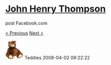 # [John Henry Thompson](../README.md)
post Facebook.com

[< Previous](2008-04-02-3.md) [Next >](2008-04-02-5.md)

[![](../media/2008-04-02/Teddies-3.jpg)](../README.md)
Teddies
2008-04-02 09:22:22